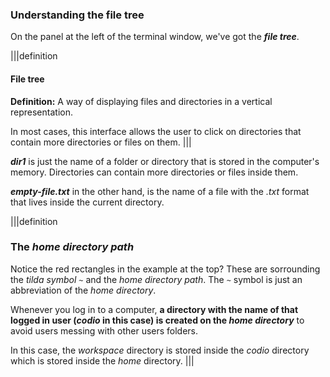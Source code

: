 ### Understanding the file tree

On the panel at the left of the terminal window, we've got the __*file tree*__.

|||definition
#### File tree
__Definition:__
A way of displaying files and directories in a vertical representation. 

In most cases, this interface allows the user to click on directories that contain more directories or files on them.
|||

_**dir1**_ is just the name of a folder or directory that is stored in the computer's memory. Directories can contain more directories or files inside them.

_**empty-file.txt**_ in the other hand, is the name of a file with the _.txt_ format that lives inside the current directory.

|||definition
### The _home directory path_
Notice the red rectangles in the example at the top? These are sorrounding the _tilda symbol_ `~` and the _home directory path_. The `~` symbol is just an abbreviation of the _home directory_. 

Whenever you log in to a computer, **a directory with the name of that logged in user (_codio_ in this case) is created on the _home directory_** to avoid users messing with other users folders.

In this case, the _workspace_ directory is stored inside the _codio_ directory which is stored inside the _home_ directory.
|||